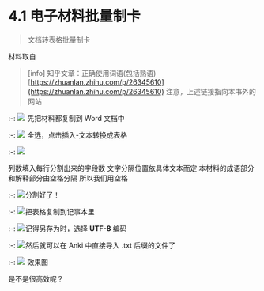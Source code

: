# 4.1 电子材料批量制卡

> 文档转表格批量制卡

材料取自

> \[info\] 知乎文章：正确使用词语\(包括熟语\) [https://zhuanlan.zhihu.com/p/26345610](https://zhuanlan.zhihu.com/p/26345610) 注意，上述链接指向本书外的网站

:-: ![](../.gitbook/assets/9.22.8.19.PNG) 先把材料都复制到 Word 文档中

:-: ![](../.gitbook/assets/9.28.8.20.PNG) 全选，点击插入-文本转换成表格

:-: ![](../.gitbook/assets/2.PNG)

列数填入每行分割出来的字段数 文字分隔位置依具体文本而定 本材料的成语部分和解释部分由空格分隔 所以我们用空格

:-: ![](../.gitbook/assets/4.PNG)分割好了！

:-: ![](../.gitbook/assets/tim-jie-tu-20180928082716.png)把表格复制到记事本里

:-: ![](../.gitbook/assets/tim-jie-tu-20180928193001.png)记得另存为时，选择 **UTF-8** 编码

:-: ![](../.gitbook/assets/tim-jie-tu-20180928082826.png)然后就可以在 Anki 中直接导入 .txt 后缀的文件了

:-: ![](../.gitbook/assets/tim-jie-tu-20180928082909.png) 效果图

是不是很高效呢？

